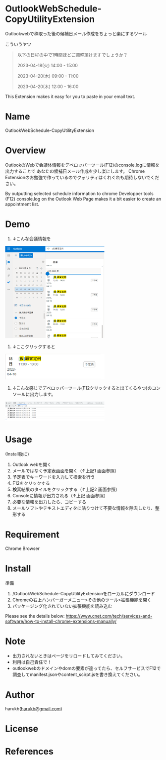 # OutlookWebSchedule-CopyUtilityExtension
Outlookwebで枠取った後の候補日メール作成をちょっと楽にするツール

こういうヤツ
> 以下の日程の中で1時間ほどご調整頂けますでしょうか？
> 
> 2023-04-18(火) 14:00 - 15:00
> 
> 2023-04-20(木) 09:00 - 11:00
> 
> 2023-04-20(木) 12:00 - 16:00

This Extension makes it easy for you to paste in your email text.

# Name
OutlookWebSchedule-CopyUtilityExtension

# Overview
OutlookのWebで会議体情報をデベロッパーツール(F12)のconsole.logに情報を出力することで
あなたの候補日メール作成を少し楽にします。
Chrome Extensionのお勉強で作っているのでクォリティはくれぐれも期待しないでください。

By outputting selected schedule information to chrome Developper tools (F12) console.log on the Outlook Web Page 
makes it a bit easier to create an appointment list.

# Demo
1. ↓こんな会議情報を

<img src="https://github.com/harukb/OutlookWebSchedule-CopyUtilityExtension/blob/master/images/image1.png" width="320">

1. ↓ここクリックすると

<img src="https://github.com/harukb/OutlookWebSchedule-CopyUtilityExtension/blob/master/images/image3.png" width="320">

1. ↓こんな感じでデベロッパーツール(F12クリックすると出てくるやつ)のコンソールに出力します。

<img src="https://github.com/harukb/OutlookWebSchedule-CopyUtilityExtension/blob/master/images/image2.png" width="320">

# Usage
(Install後に)

1. Outlook webを開く
1. メールではなく予定表画面を開く（↑上記1 画面参照）
1. 予定表でキーワードを入力して検索を行う
1. F12をクリックする
1. 検索結果のタイルをクリックする（↑上記2 画面参照）
1. Consoleに情報が出力される（↑上記 画面参照）
1. 必要な情報を出力したら、コピーする
1. メールソフトやテキストエディタに貼りつけて不要な情報を除去したり、整形する


# Requirement
Chrome Browser
# Install

準備
1. /OutlookWebSchedule-CopyUtilityExtensionをローカルにダウンロード
1. Chromeの右上ハンバーガーメニュー>その他のツール>拡張機能を開く
1. パッケージング化されていない拡張機能を読み込む

Please see the details below:
https://www.cnet.com/tech/services-and-software/how-to-install-chrome-extensions-manually/

# Note
+ 出力されないときはページをリロードしてみてください。
+ 利用は自己責任で！
+ outlookwebのドメインやdomの要素が違ってたら、セルフサービスでF12で調査してmanifest.jsonやcontent_scirpt.jsを書き換えてください。
# Author
harukb(harukb@gmail.com)
# License
# References

